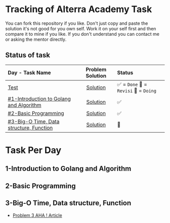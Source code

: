 
# Tracking of Alterra Academy Task

You can fork this repository if you like. Don't just copy and paste the solution it's not good for you own self. Work it on your self first and then compare it to mine if you like. If you don't understand you can contact me or asking the mentor directly. 

## Status of task

 
| Day - Task Name | Problem Solution | Status |
| :-------- | :-------:| :---------------------------------------------------|
| [Test](##1-introduction-to-golang-and-algorithm)  		| [Solution](www.twitter.com/zeinfahrozi) |  ✅ = `Done` 🔄 = `Revisi` 💬 = `Doing`|
| [#1-Introduction to Golang and Algorithm](##1-introduction-to-golang-and-algorithm)  		| [Solution](www.twitter.com/zeinfahrozi) |  ✅| \
| [#2-Basic Programming](##2-basic-programming)  | [Solution](https://github.com/mozarik/alterra-academy-task/tree/main/day02) |  ✅|\
| [#3-Big-O Time, Data structure, Function](##3-big-o-time,-data-structure,-function)  | [Solution](https://github.com/mozarik/alterra-academy-task/tree/main/day03) |  💬|

  


# Task Per Day

## 1-Introduction to Golang and Algorithm

## 2-Basic Programming

## 3-Big-O Time, Data structure, Function

- [Problem 3 AHA ! Article](https://www.programminglogic.com/fast-exponentiation-algorithms/)

<!--stackedit_data:
eyJoaXN0b3J5IjpbMTY0MzA1OTk2OCwxODE0MDMyMjM4LDE4NT
UxODUyODIsNjE1NDY4ODc2LC0xNjc5Njc5MjgxXX0=
-->